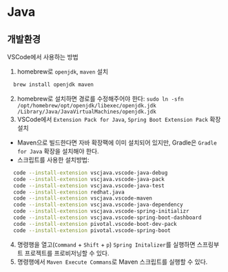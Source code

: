 # Java

## 개발환경

VSCode에서 사용하는 방법

1. homebrew로 `openjdk`, `maven` 설치

```bash
  brew install openjdk maven
```

2. homebrew로 설치하면 경로를 수정해주어야 한다: `sudo ln -sfn /opt/homebrew/opt/openjdk/libexec/openjdk.jdk /Library/Java/JavaVirtualMachines/openjdk.jdk`
3. VSCode에서 `Extension Pack for Java`, `Spring Boot Extension Pack` 확장 설치

- Maven으로 빌드한다면 자바 확장팩에 이미 설치되어 있지만, Gradle은 `Gradle for Java` 확장을 설치해야 한다.
- 스크립트를 사용한 설치방법:

```bash
  code --install-extension vscjava.vscode-java-debug
  code --install-extension vscjava.vscode-java-pack
  code --install-extension vscjava.vscode-java-test
  code --install-extension redhat.java
  code --install-extension vscjava.vscode-maven
  code --install-extension vscjava.vscode-java-dependency
  code --install-extension vscjava.vscode-spring-initializr
  code --install-extension vscjava.vscode-spring-boot-dashboard
  code --install-extension pivotal.vscode-boot-dev-pack
  code --install-extension pivotal.vscode-spring-boot
```

4. 명령행을 열고(`Command` + `Shift` + `p`) `Spring Initalizer`를 실행하면 스프링부트 프로젝트를 프로비저닝할 수 있다.
5. 명령행에서 `Maven Execute Commans`로 Maven 스크립트를 실행할 수 있다.
